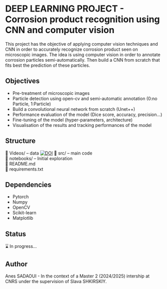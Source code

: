 # DEEP LEARNING PROJECT - Corrosion product recognition using CNN and computer vision

This project has the objective of applying computer vision techniques and CNN in order to accurately recognize corrosion product seen on microscopic images.
The idea is using computer vision in order to annotate corrosion particles semi-automatically. Then build a CNN from scratch that fits best the prediction of these particles.

## Objectives

- Pre-treatment of microscopic images
- Particle detection using open-cv and semi-automatic annotation (0:no Particle, 1:Particle)
- Build a convolutional neural network from scratch (Unet++)
- Performance evaluation of the model (Dice score, accuracy, precision...)
- Fine-tuning of the model (hyper-parameters, architecture)
- Visualisation of the results and tracking performances of the model

## Structure

📁 Videos/ – data [![DOI](https://zenodo.org/badge/DOI/10.5281/zenodo.1234567.svg)](https://doi.org/10.5281/zenodo.14653184)
📁 src/ – main code  
📁 notebooks/ – Initial exploration  
📄 README.md  
📄 requirements.txt  

## Dependencies 

- Pytorch
- Numpy
- OpenCV
- Scikit-learn
- Matplotlib

## Status

⌛ In progress... 

## Author 

Anes SADAOUI -  In the context of a Master 2 (2024/2025) intership at CNRS under the supervision of Slava  SHKIRSKIY.


